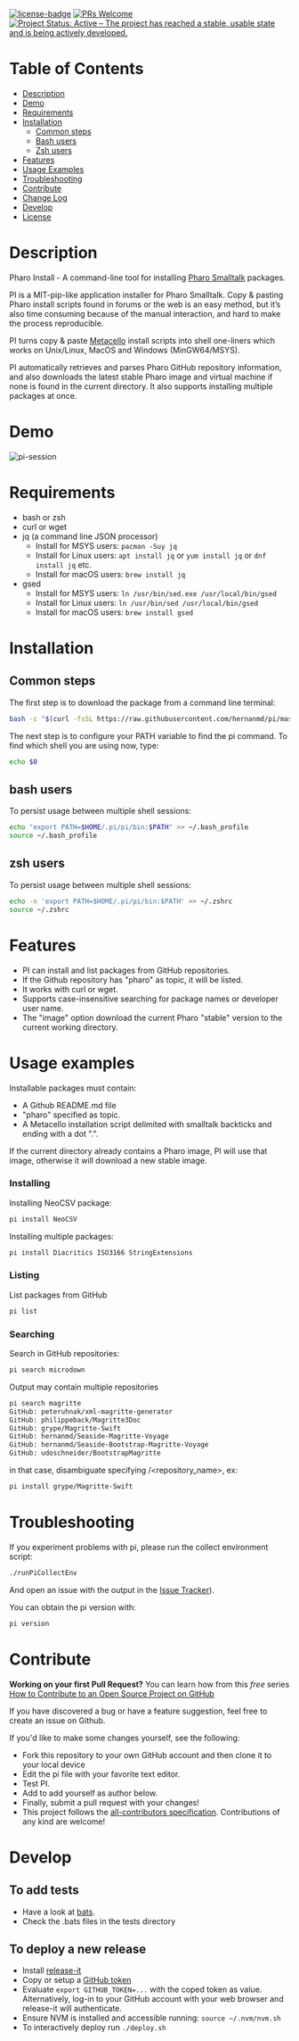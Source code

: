 [![license-badge](https://img.shields.io/badge/license-MIT-blue.svg)](https://img.shields.io/badge/license-MIT-blue.svg)
[![PRs Welcome](https://img.shields.io/badge/PRs-welcome-brightgreen.svg?style=flat-square)](http://makeapullrequest.com)
[![Project Status: Active – The project has reached a stable, usable state and is being actively developed.](http://www.repostatus.org/badges/latest/active.svg)](http://www.repostatus.org/#active)

# Table of Contents

- [Description](#description)
- [Demo](#demo)
- [Requirements](#requirements)
- [Installation](#installation)
  - [Common steps](#common-steps)
  - [Bash users](#bash-users)
  - [Zsh users](#zsh-users)
- [Features](#features)
- [Usage Examples](#usage-examples)
- [Troubleshooting](#troubleshooting)
- [Contribute](#contribute)
- [Change Log](./CHANGELOG.md)
- [Develop](#develop)
- [License](./LICENSE)

# Description

Pharo Install - A command-line tool for installing [Pharo Smalltalk](https://www.pharo.org) packages.

PI is a MIT-pip-like application installer for Pharo Smalltalk. Copy & pasting Pharo install scripts found in forums or the web is an easy method, but it’s also time consuming because of the manual interaction, and hard to make the process reproducible.

PI turns copy & paste [Metacello](https://github.com/Metacello/metacello) install scripts into shell one-liners which works on Unix/Linux, MacOS and Windows (MinGW64/MSYS). 

PI automatically retrieves and parses Pharo GitHub repository information, and also downloads the latest stable Pharo image and virtual machine if none is found in the current directory. It also supports installing multiple packages at once.

# Demo

![pi-session](https://user-images.githubusercontent.com/4825959/173511060-95f1b227-d459-4097-b4e6-fcaa013768a1.gif)

# Requirements

  - bash or zsh
  - curl or wget
  - jq (a command line JSON processor)
    - Install for MSYS users: `pacman -Suy jq`
    - Install for Linux users: `apt install jq` or `yum install jq` or `dnf install jq` etc.
    - Install for macOS users: `brew install jq`
  - gsed 
    - Install for MSYS users: `ln /usr/bin/sed.exe /usr/local/bin/gsed`
    - Install for Linux users: `ln /usr/bin/sed /usr/local/bin/gsed`
    - Install for macOS users: `brew install gsed`

# Installation

## Common steps

The first step is to download the package from a command line terminal:

```bash
bash -c "$(curl -fsSL https://raw.githubusercontent.com/hernanmd/pi/master/install.sh)"
```

The next step is to configure your PATH variable to find the pi command. To find which shell you are using now, type:

```bash
echo $0
```

## bash users

To persist usage between multiple shell sessions:
```bash
echo "export PATH=$HOME/.pi/pi/bin:$PATH" >> ~/.bash_profile 
source ~/.bash_profile
```

## zsh users

To persist usage between multiple shell sessions:
```bash
echo -n 'export PATH=$HOME/.pi/pi/bin:$PATH' >> ~/.zshrc
source ~/.zshrc
```

# Features

  - PI can install and list packages from GitHub repositories.
  - If the Github repository has "pharo" as topic, it will be listed.
  - It works with curl or wget.
  - Supports case-insensitive searching for package names or developer user name.
  - The "image" option download the current Pharo "stable" version to the current working directory.

# Usage examples

Installable packages must contain:

  - A Github README.md file
  - "pharo" specified as topic. 
  - A Metacello installation script delimited with smalltalk backticks and ending with a dot ".".
  
If the current directory already contains a Pharo image, PI will use that image, otherwise it will download a new stable image.

### Installing

Installing NeoCSV package:
```bash
pi install NeoCSV
```

Installing multiple packages:
```bash
pi install Diacritics ISO3166 StringExtensions
```

### Listing

List packages from GitHub
```bash
pi list
```

### Searching

Search in GitHub repositories:

```bash
pi search microdown
```

Output may contain multiple repositories

```bash
pi search magritte
GitHub: peteruhnak/xml-magritte-generator
GitHub: philippeback/Magritte3Doc
GitHub: grype/Magritte-Swift
GitHub: hernanmd/Seaside-Magritte-Voyage
GitHub: hernanmd/Seaside-Bootstrap-Magritte-Voyage
GitHub: udoschneider/BootstrapMagritte
```

in that case, disambiguate specifying <owner>/<repository_name>, ex:

```bash
pi install grype/Magritte-Swift
```

# Troubleshooting

If you experiment problems with pi, please run the collect environment script: 

```bash
./runPiCollectEnv
```

And open an issue with the output in the [Issue Tracker](https://github.com/hernanmd/pi/issues)).

You can obtain the pi version with:

```bash
pi version
```

# Contribute

**Working on your first Pull Request?** You can learn how from this *free* series [How to Contribute to an Open Source Project on 
GitHub](https://egghead.io/series/how-to-contribute-to-an-open-source-project-on-github)

If you have discovered a bug or have a feature suggestion, feel free to create an issue on Github.

If you'd like to make some changes yourself, see the following:

  - Fork this repository to your own GitHub account and then clone it to your local device
  - Edit the pi file with your favorite text editor.
  - Test PI.
  - Add <your GitHub username> to add yourself as author below.
  - Finally, submit a pull request with your changes!
  - This project follows the [all-contributors specification](https://github.com/kentcdodds/all-contributors). Contributions of any kind are welcome!

# Develop

## To add tests
  
  - Have a look at [bats](https://github.com/bats-core/bats-core).
  - Check the .bats files in the tests directory
  
## To deploy a new release
  
  - Install [release-it](https://www.npmjs.com/package/release-it)
  - Copy or setup a [GitHub token](https://github.com/settings/tokens)
  - Evaluate `export GITHUB_TOKEN=...` with the coped token as value. Alternatively, log-in to your GitHub account with your web browser and release-it will authenticate.
  - Ensure NVM is installed and accessible running: `source ~/.nvm/nvm.sh`
  - To interactively deploy  run `./deploy.sh`
